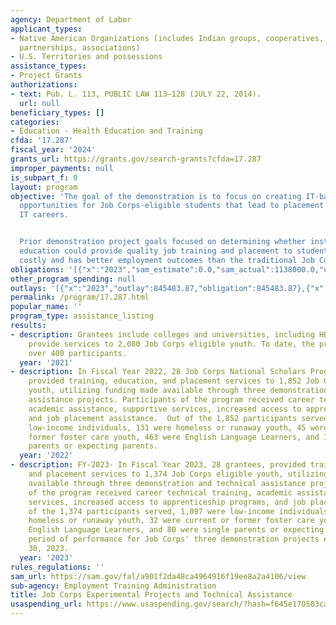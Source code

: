 ```yaml
---
agency: Department of Labor
applicant_types:
- Native American Organizations (includes Indian groups, cooperatives, corporations,
  partnerships, associations)
- U.S. Territories and possessions
assistance_types:
- Project Grants
authorizations:
- text: Pub. L. 113, PUBLIC LAW 113–128 (JULY 22, 2014).
  url: null
beneficiary_types: []
categories:
- Education - Health Education and Training
cfda: '17.287'
fiscal_year: '2024'
grants_url: https://grants.gov/search-grants?cfda=17.287
improper_payments: null
is_subpart_f: 0
layout: program
objective: 'The goal of the demonstration is to focus on creating IT-based training
  opportunities for Job Corps-eligible students that lead to placement in good paying
  IT careers.


  Prior demonstration project goals focused on determining whether institutes of higher
  education could provide quality job training and placement to students that is less
  costly and has better employment outcomes than the traditional Job Corps model.'
obligations: '[{"x":"2023","sam_estimate":0.0,"sam_actual":1138000.0,"usa_spending_actual":1137579.0},{"x":"2024","sam_estimate":0.0,"sam_actual":13985000.0,"usa_spending_actual":7360929.77},{"x":"2025","sam_estimate":0.0,"sam_actual":0.0,"usa_spending_actual":-246181.95}]'
other_program_spending: null
outlays: '[{"x":"2023","outlay":845483.87,"obligation":845483.87},{"x":"2024","outlay":1640822.3,"obligation":13984919.0},{"x":"2025","outlay":0.0,"obligation":0.0}]'
permalink: /program/17.287.html
popular_name: ''
program_type: assistance_listing
results:
- description: Grantees include colleges and universities, including HBCUs that will
    provide services to 2,080 Job Corps eligible youth. To date, the program has served
    over 400 participants.
  year: '2021'
- description: In Fiscal Year 2022, 28 Job Corps National Scholars Program grantees
    provided training, education, and placement services to 1,852 Job Corps eligible
    youth, utilizing funding made available through three demonstration and technical
    assistance projects. Participants of the program received career technical training,
    academic assistance, supportive services, increased access to apprenticeship programs,
    and job placement assistance.  Out of the 1,852 participants served, 1,567 were
    low-income individuals, 131 were homeless or runaway youth, 45 were current or
    former foster care youth, 463 were English Language Learners, and 119 were single
    parents or expecting parents.
  year: '2022'
- description: FY-2023- In Fiscal Year 2023, 28 grantees, provided training, education,
    and placement services to 1,374 Job Corps eligible youth, utilizing funding made
    available through three demonstration and technical assistance projects. Participants
    of the program received career technical training, academic assistance, supportive
    services, increased access to apprenticeship programs, and job placement assistance.  Out
    of the 1,374 participants served, 1,097 were low-income individuals, 123 were
    homeless or runaway youth, 32 were current or former foster care youth, 255 were
    English Language Learners, and 80 were single parents or expecting parents. The
    period of performance for Job Corps' three demonstration projects ended on September
    30, 2023.
  year: '2023'
rules_regulations: ''
sam_url: https://sam.gov/fal/a901f2da48ca4964916f19ee8a2a4106/view
sub-agency: Employment Training Administration
title: Job Corps Experimental Projects and Technical Assistance
usaspending_url: https://www.usaspending.gov/search/?hash=f645e170503cac74dd32151c7b78039c
---
```

